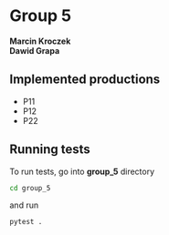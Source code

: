 # Group 5

**Marcin Kroczek**  
**Dawid Grapa**

## Implemented productions

- P11
- P12
- P22

## Running tests

To run tests, go into **group_5** directory 
```bash
cd group_5
```

and run

```bash
pytest .
```
